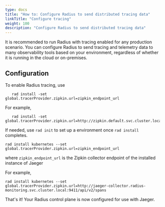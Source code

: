 ```yaml
---
type: docs
title: "How to: Configure Radius to send distributed tracing data"
linkTitle: "Configure tracing"
weight: 100
description: "Configure Radius to send distributed tracing data"
---
```


It is recommended to run Radius with tracing enabled for any production
scenario.  You can configure Radius to send tracing and telemetry data
to many observability tools based on your environment, regardless of whether it is running in
the cloud or on-premises.

## Configuration

To enable Radius tracing, use 

```
   rad install -set  global.tracerProvider.zipkin.url=zipkin_endpoint_url
```
   For example, 
```
   rad install -set  global.tracerProvider.zipkin.url=http://zipkin.default.svc.cluster.local:9411/api/v2/spans
```

If needed, use `rad init` to set up a environment once `rad install` completes.
```
rad install kubernetes --set  global.tracerProvider.zipkin.url=zipkin_endpoint_url
```
where `zipkin_endpoint_url` is the Zipkin collector endpoint of the installed instance of Jaeger

For example, 
```
rad install kubernetes --set  global.tracerProvider.zipkin.url=http://jaeger-collector.radius-monitoring.svc.cluster.local:9411/api/v2/spans
```

That's it! Your Radius control plane is now configured for use with Jaeger.

